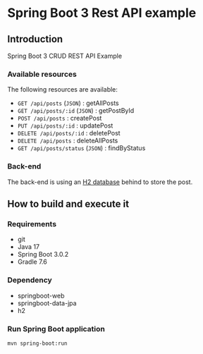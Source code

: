 # Spring Boot 3 Rest API example

## Introduction

Spring Boot 3 CRUD REST API Example

### Available resources

The following resources are available:

+ ``GET /api/posts`` (``JSON``) : getAllPosts
+ ``GET /api/posts/:id`` (``JSON``) : getPostById
+ ``POST /api/posts`` : createPost
+ ``PUT /api/posts/:id`` : updatePost
+ ``DELETE /api/posts/:id`` : deletePost
+ ``DELETE /api/posts`` : deleteAllPosts
+ ``GET /api/posts/status`` (``JSON``) : findByStatus

### Back-end

The back-end is using an [H2 database](https://www.h2database.com/) behind to store the post.

## How to build and execute it

### Requirements

+ git
+ Java 17
+ Spring Boot 3.0.2
+ Gradle 7.6

### Dependency

+ springboot-web
+ springboot-data-jpa
+ h2

### Run Spring Boot application

```
mvn spring-boot:run
```